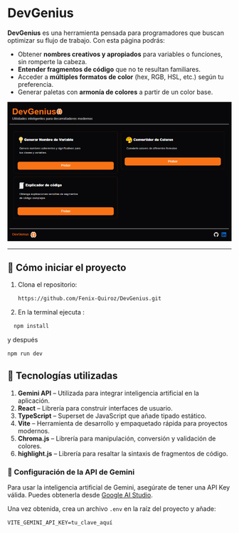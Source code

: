 # DevGenius

**DevGenius** es una herramienta pensada para programadores que buscan optimizar su flujo de trabajo. Con esta página podrás:

- Obtener **nombres creativos y apropiados** para variables o funciones, sin romperte la cabeza.
- **Entender fragmentos de código** que no te resultan familiares.
- Acceder a **múltiples formatos de color** (hex, RGB, HSL, etc.) según tu preferencia.
- Generar paletas con **armonía de colores** a partir de un color base.

![Vista previa del proyecto](/public/screen-page.png)

---

## 🚀 Cómo iniciar el proyecto

1. Clona el repositorio:

   ```bash
   https://github.com/Fenix-Quiroz/DevGenius.git
   ```

2. En la terminal ejecuta :

```bash
  npm install
```

y después

```bash
npm run dev
```

## 🧰 Tecnologías utilizadas

1. **Gemini API** – Utilizada para integrar inteligencia artificial en la aplicación.
2. **React** – Librería para construir interfaces de usuario.
3. **TypeScript** – Superset de JavaScript que añade tipado estático.
4. **Vite** – Herramienta de desarrollo y empaquetado rápida para proyectos modernos.
5. **Chroma.js** – Librería para manipulación, conversión y validación de colores.
6. **highlight.js** – Librería para resaltar la sintaxis de fragmentos de código.

### 🔑 Configuración de la API de Gemini

Para usar la inteligencia artificial de Gemini, asegúrate de tener una API Key válida. Puedes obtenerla desde [Google AI Studio](https://aistudio.google.com/app/apikey).

Una vez obtenida, crea un archivo `.env` en la raíz del proyecto y añade:

```env
VITE_GEMINI_API_KEY=tu_clave_aquí
```
